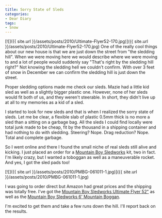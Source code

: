 ```yaml
---
title: Sorry State of Sleds
categories:
- Dear Diary
tags:
- Snow
---
```


[![]({{ site.url }}/assets/posts/2010/Ultimate-Flyer52-170.jpg)]({{ site.url }}/assets/posts/2010/Ultimate-Flyer52-170.jpg)
One of the really cool things about our new house is that we are just down the street from "the sledding hill". When we were moving here we would describe where we were moving to and a lot of people would suddenly say "That's right by the sledding hill right?" Not knowing the sledding hell we couldn't confirm. With over 3 feet of snow in December we can confirm the sledding hill is just down the street.

Proper sledding options made me check our sleds. Mazie had a little kid sled as well as a slightly bigger plastic one. However, none of her sleds would fit both of us, and they weren't steerable. In short, they didn't live up at all to my memories as a kid of a sled.

I started to look for new sleds and that is when I realized the sorry state of sleds. Let me be clear, a flexible slab of plastic 0.5mm thick is no more a sled than a sitting on a garbage bag. All the sleds I could find locally were total junk made to be cheap, fit by the thousand in a shipping container and had nothing to do with sledding. Steering? Nope. Drag reduction? Nope. Total and complete garbage.

So I went online and there I found the small niche of real sleds still alive and kicking. I just placed an order for a [Mountain Boy Sledworks](http://www.mountainboysleds.com/) kit, two in fact. I'm likely crazy, but I wanted a toboggan as well as a maneuverable rocket. And yes, I got the sled pads too!

[![]({{ site.url }}/assets/posts/2010/PMBG-061011-1.jpg)]({{ site.url }}/assets/posts/2010/PMBG-061011-1.jpg)

I was going to order direct but Amazon had great prices and the shipping was totally free. I've got the [Mountain Boy Sledworks Ultimate Flyer 52"](http://www.amazon.com/dp/B000OVC1B6/?tag=thingelstad-20) as well as the [Mountain Boy Sledworks 6' Mountain Boggan](http://www.amazon.com/dp/B001JJBNVQ/?tag=thingelstad-20).

I'm excited to get them and take a few runs down the hill. I'll report back on the results.
